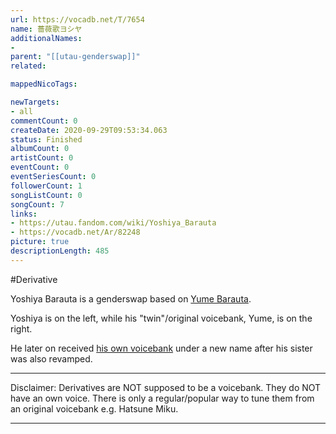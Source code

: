 ```yaml
---
url: https://vocadb.net/T/7654
name: 薔薇歌ヨシヤ
additionalNames: 
- 
parent: "[[utau-genderswap]]"
related:

mappedNicoTags:

newTargets:
- all
commentCount: 0
createDate: 2020-09-29T09:53:34.063
status: Finished
albumCount: 0
artistCount: 0
eventCount: 0
eventSeriesCount: 0
followerCount: 1
songListCount: 0
songCount: 7
links: 
- https://utau.fandom.com/wiki/Yoshiya_Barauta
- https://vocadb.net/Ar/82248
picture: true
descriptionLength: 485
---
```


#Derivative

Yoshiya Barauta is a genderswap based on [Yume Barauta](https://vocadb.net/Ar/82248).

Yoshiya is on the left, while his "twin"/original voicebank, Yume, is on the right.

He later on received [his own voicebank](https://vocadb.net/Ar/147224) under a new name after his sister was also revamped.
___
Disclaimer:
Derivatives are NOT supposed to be a voicebank. They do NOT have an own voice. There is only a regular/popular way to tune them from an original voicebank e.g. Hatsune Miku.

---

